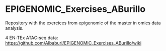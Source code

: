 # EPIGENOMIC_Exercises_ABurillo
Repository with the exercices from epigenomic of the master in omics data analysis.

4 EN‐TEx ATAC‐seq data:
https://github.com/Albaburi/EPIGENOMIC_Exercises_ABurillo/wiki




